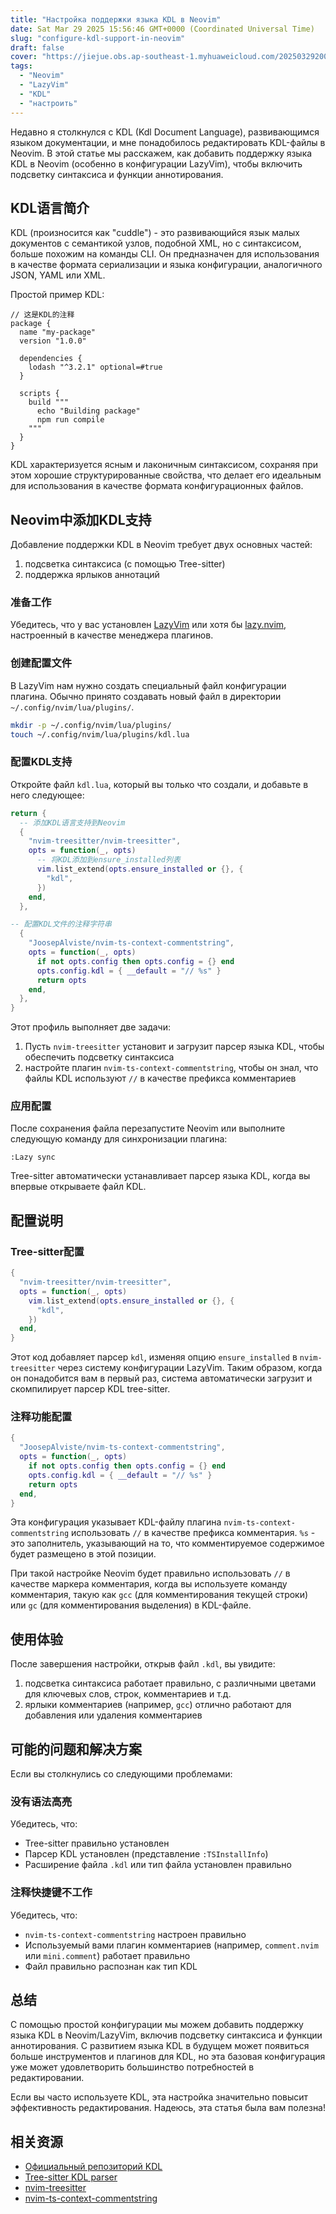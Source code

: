 ```yaml
---
title: "Настройка поддержки языка KDL в Neovim"
date: Sat Mar 29 2025 15:56:46 GMT+0000 (Coordinated Universal Time)
slug: "configure-kdl-support-in-neovim"
draft: false
cover: "https://jiejue.obs.ap-southeast-1.myhuaweicloud.com/20250329200248895.webp"
tags:
  - "Neovim"
  - "LazyVim"
  - "KDL"
  - "настроить"
---
```


Недавно я столкнулся с KDL (Kdl Document Language), развивающимся языком документации, и мне понадобилось редактировать KDL-файлы в Neovim. В этой статье мы расскажем, как добавить поддержку языка KDL в Neovim (особенно в конфигурации LazyVim), чтобы включить подсветку синтаксиса и функции аннотирования.

<!--more-->

## KDL语言简介

KDL (произносится как "cuddle") - это развивающийся язык малых документов с семантикой узлов, подобной XML, но с синтаксисом, больше похожим на команды CLI. Он предназначен для использования в качестве формата сериализации и языка конфигурации, аналогичного JSON, YAML или XML.

Простой пример KDL:

```kdl
// 这是KDL的注释
package {
  name "my-package"
  version "1.0.0"
  
  dependencies {
    lodash "^3.2.1" optional=#true
  }
  
  scripts {
    build """
      echo "Building package"
      npm run compile
    """
  }
}
```

KDL характеризуется ясным и лаконичным синтаксисом, сохраняя при этом хорошие структурированные свойства, что делает его идеальным для использования в качестве формата конфигурационных файлов.

## Neovim中添加KDL支持

Добавление поддержки KDL в Neovim требует двух основных частей:

1. подсветка синтаксиса (с помощью Tree-sitter)
2. поддержка ярлыков аннотаций

### 准备工作

Убедитесь, что у вас установлен [LazyVim](https://www.lazyvim.org/) или хотя бы [lazy.nvim](https://github.com/folke/lazy.nvim), настроенный в качестве менеджера плагинов.

### 创建配置文件

В LazyVim нам нужно создать специальный файл конфигурации плагина. Обычно принято создавать новый файл в директории `~/.config/nvim/lua/plugins/`.

```bash
mkdir -p ~/.config/nvim/lua/plugins/
touch ~/.config/nvim/lua/plugins/kdl.lua
```

### 配置KDL支持

Откройте файл `kdl.lua`, который вы только что создали, и добавьте в него следующее:

```lua
return {
  -- 添加KDL语言支持到Neovim
  {
    "nvim-treesitter/nvim-treesitter",
    opts = function(_, opts)
      -- 将KDL添加到ensure_installed列表
      vim.list_extend(opts.ensure_installed or {}, {
        "kdl",
      })
    end,
  },

-- 配置KDL文件的注释字符串
  {
    "JoosepAlviste/nvim-ts-context-commentstring",
    opts = function(_, opts)
      if not opts.config then opts.config = {} end
      opts.config.kdl = { __default = "// %s" }
      return opts
    end,
  },
}
```

Этот профиль выполняет две задачи:

1. Пусть `nvim-treesitter` установит и загрузит парсер языка KDL, чтобы обеспечить подсветку синтаксиса
2. настройте плагин `nvim-ts-context-commentstring`, чтобы он знал, что файлы KDL используют `//` в качестве префикса комментариев

### 应用配置

После сохранения файла перезапустите Neovim или выполните следующую команду для синхронизации плагина:

```
:Lazy sync
```

Tree-sitter автоматически устанавливает парсер языка KDL, когда вы впервые открываете файл KDL.

## 配置说明

### Tree-sitter配置

```lua
{
  "nvim-treesitter/nvim-treesitter",
  opts = function(_, opts)
    vim.list_extend(opts.ensure_installed or {}, {
      "kdl",
    })
  end,
}
```

Этот код добавляет парсер `kdl`, изменяя опцию `ensure_installed` в `nvim-treesitter` через систему конфигурации LazyVim. Таким образом, когда он понадобится вам в первый раз, система автоматически загрузит и скомпилирует парсер KDL tree-sitter.

### 注释功能配置

```lua
{
  "JoosepAlviste/nvim-ts-context-commentstring",
  opts = function(_, opts)
    if not opts.config then opts.config = {} end
    opts.config.kdl = { __default = "// %s" }
    return opts
  end,
}
```

Эта конфигурация указывает KDL-файлу плагина `nvim-ts-context-commentstring` использовать `//` в качестве префикса комментария. `%s` - это заполнитель, указывающий на то, что комментируемое содержимое будет размещено в этой позиции.

При такой настройке Neovim будет правильно использовать `//` в качестве маркера комментария, когда вы используете команду комментария, такую как `gcc` (для комментирования текущей строки) или `gc` (для комментирования выделения) в KDL-файле.

## 使用体验

После завершения настройки, открыв файл `.kdl`, вы увидите:

1. подсветка синтаксиса работает правильно, с различными цветами для ключевых слов, строк, комментариев и т.д.
2. ярлыки комментариев (например, `gcc`) отлично работают для добавления или удаления комментариев

## 可能的问题和解决方案

Если вы столкнулись со следующими проблемами:

### 没有语法高亮

Убедитесь, что:
- Tree-sitter правильно установлен
- Парсер KDL установлен (представление `:TSInstallInfo`)
- Расширение файла `.kdl` или тип файла установлен правильно

### 注释快捷键不工作

Убедитесь, что:
- `nvim-ts-context-commentstring` настроен правильно
- Используемый вами плагин комментариев (например, `comment.nvim` или `mini.comment`) работает правильно
- Файл правильно распознан как тип KDL

## 总结

С помощью простой конфигурации мы можем добавить поддержку языка KDL в Neovim/LazyVim, включив подсветку синтаксиса и функции аннотирования. С развитием языка KDL в будущем может появиться больше инструментов и плагинов для KDL, но эта базовая конфигурация уже может удовлетворить большинство потребностей в редактировании.

Если вы часто используете KDL, эта настройка значительно повысит эффективность редактирования. Надеюсь, эта статья была вам полезна!

## 相关资源

- [Официальный репозиторий KDL](https://github.com/kdl-org/kdl)
- [Tree-sitter KDL parser](https://github.com/tree-sitter-grammars/tree-sitter-kdl)
- [nvim-treesitter](https://github.com/nvim-treesitter/nvim-treesitter)
- [nvim-ts-context-commentstring](https://github.com/JoosepAlviste/nvim-ts-context-commentstring)